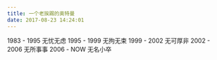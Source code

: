 ```yaml
---
title: 一个老挨踢的奥特曼
date: 2017-08-23 14:24:01
---
```


1983 - 1995 无忧无虑
1995 - 1999 无拘无束
1999 - 2002 无可厚非
2002 - 2006 无所事事
2006 - NOW  无名小卒
